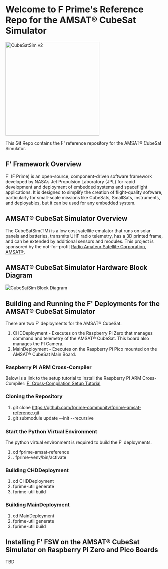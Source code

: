 # Welcome to F Prime's Reference Repo for the AMSAT® CubeSat Simulator

<img width="300" alt="CubeSatSim v2" src="https://CubeSatSim.org/v2/cubesatsim%20v2%20complete.png">

This Git Repo contains the F' reference repository for the AMSAT® CubeSat Simulator.

## F' Framework Overview
F´ (F Prime) is an open-source, component-driven software framework developed by NASA’s Jet Propulsion Laboratory (JPL) for rapid development and deployment of embedded systems and spaceflight applications. It is designed to simplify the creation of flight-quality software, particularly for small-scale missions like CubeSats, SmallSats, instruments, and deployables, but it can be used for any embedded system.

## AMSAT® CubeSat Simulator Overview
The CubeSatSim(TM) is a low cost satellite emulator that runs on solar panels and batteries, transmits UHF radio telemetry, has a 3D printed frame, and can be extended by additional sensors and modules.  This project is sponsored by the not-for-profit [Radio Amateur Satellite Corporation, AMSAT®](https://amsat.org).

## AMSAT® CubeSat Simulator Hardware Block Diagram
![CubeSatSim Block Diagram](https://github.com/user-attachments/assets/a09086b9-2a05-4b4e-91a7-f8360718b6ce)

## Building and Running the F' Deployments for the AMSAT® CubeSat Simulator
There are two F' deployments for the AMSAT® CubeSat. 
1. CHDDeployment - Executes on the Raspberry Pi Zero that manages command and telemetry of the AMSAT® CubeSat. This board also manages the PI Camera.
2. MainDeployment - Executes on the Raspberry Pi Pico mounted on the AMSAT® CubeSat Main Board.

### Raspberry PI ARM Cross-Compiler
Below is a link to the setup tutorial to install the Raspberry PI ARM Cross-Compiler:
[F´ Cross-Compilation Setup Tutorial](https://fprime.jpl.nasa.gov/latest/docs/tutorials/cross-compilation/)

### Cloning the Repository  
1. git clone https://github.com/fprime-community/fprime-amsat-reference.git
2. git submodule update --init --recursive

### Start the Python Virtual Environment
The python virtual environment is required to build the F' deployments.
1. cd fprime-amsat-reference
2. . fprime-venv/bin/activate

### Building CHDDeployment
1. cd CHDDeployment
2. fprime-util generate
3. fprime-util build

### Building MainDeployment
1. cd MainDeployment
2. fprime-util generate
3. fprime-util build

## Installing F' FSW on the AMSAT® CubeSat Simulator on Raspberry Pi Zero and Pico Boards
TBD
